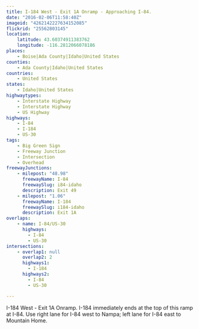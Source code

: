 ```yaml
---
title: I-184 West - Exit 1A Onramp - Approaching I-84.
date: "2016-02-06T11:58:40Z"
imageid: "4262142227634152085"
flickrid: "25562803145"
location:
    latitude: 43.60374911383762
    longitude: -116.2812066078186
places:
    - Boise|Ada County|Idaho|United States
counties:
    - Ada County|Idaho|United States
countries:
    - United States
states:
    - Idaho|United States
highwaytypes:
    - Interstate Highway
    - Interstate Highway
    - US Highway
highways:
    - I-84
    - I-184
    - US-30
tags:
    - Big Green Sign
    - Freeway Junction
    - Intersection
    - Overhead
freewayJunctions:
    - milepost: "48.98"
      freewayName: I-84
      freewaySlug: i84-idaho
      description: Exit 49
    - milepost: "1.06"
      freewayName: I-184
      freewaySlug: i184-idaho
      description: Exit 1A
overlaps:
    - name: I-84/US-30
      highways:
        - I-84
        - US-30
intersections:
    - overlap1: null
      overlap2: 2
      highways1:
        - I-184
      highways2:
        - I-84
        - US-30

---
```

I-184 West - Exit 1A Onramp.  I-184 immediately ends at the top of this ramp at I-84.  Use right lane for I-84 west to Nampa; left lane for I-84 east to Mountain Home.